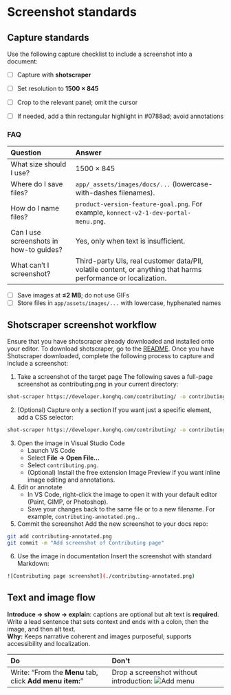 # Screenshot standards


## Capture standards

Use the following capture checklist to include a screenshot into a document:
- [ ] Capture with **shotscraper**  
- [ ] Set resolution to **1500 × 845**  
- [ ] Crop to the relevant panel; omit the cursor  
- [ ] If needed, add a thin rectangular highlight in #0788ad; avoid annotations  


### FAQ

| Question | Answer |
| :---- | :---- |
| What size should I use? | 1500 × 845 |
| Where do I save files? | `app/_assets/images/docs/...` (lowercase-with-dashes filenames). |
| How do I name files? | `product-version-feature-goal.png`. For example, `konnect-v2-1-dev-portal-menu.png`. |
| Can I use screenshots in how-to guides? | Yes, only when text is insufficient. |
| What can’t I screenshot? | Third-party UIs, real customer data/PII, volatile content, or anything that harms performance or localization. |


- [ ] Save images at **≤2 MB**; do not use GIFs  
- [ ] Store files in `app/assets/images/...` with lowercase, hyphenated names

## Shotscraper screenshot workflow

Ensure that you have shotscraper already downloaded and installed onto your editor. To download shotscraper, go to the [README](https://github.com/Kong/developer.konghq.com/blob/main/tools/screenshots/README.md). Once you have Shotscraper downloaded, complete the following process to capture and include a screenshot:
1. Take a screenshot of the target page
The following saves a full-page screenshot as contributing.png in your current directory:
```sh
shot-scraper https://developer.konghq.com/contributing/ -o contributing.png
```
2. (Optional) Capture only a section
If you want just a specific element, add a CSS selector:
```sh
shot-scraper https://developer.konghq.com/contributing/ -o contributing-section.png --selector "main"
```
3. Open the image in Visual Studio Code
    - Launch VS Code
    - Select **File → Open File…** 
    - Select `contributing.png.`
    - (Optional) Install the free extension Image Preview if you want inline image editing and annotations.
4. Edit or annotate
    - In VS Code, right-click the image to open it with your default editor (Paint, GIMP, or Photoshop).
    - Save your changes back to the same file or to a new filename. For example, `contributing-annotated.png.`.
5. Commit the screenshot
Add the new screenshot to your docs repo:
```sh
git add contributing-annotated.png
git commit -m "Add screenshot of Contributing page"
```
6. Use the image in documentation
Insert the screenshot with standard Markdown:
```sh
![Contributing page screenshot](./contributing-annotated.png)
```

## Text and image flow

**Introduce → show → explain**: captions are optional but alt text is **required**. Write a lead sentence that sets context and ends with a colon, then the image, and then alt text.  
**Why:** Keeps narrative coherent and images purposeful; supports accessibility and localization.  

| Do | Don't |
| :---- | :---- |
| Write: “From the **Menu** tab, click **Add menu item:**” | Drop a screenshot without introduction: ![Add menu](/assets/images/docs/add-menu.png) |

